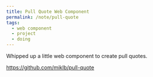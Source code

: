 ```yaml
---
title: Pull Quote Web Component
permalink: /note/pull-quote
tags:
  - web component
  - project
  - doing
---
```


Whipped up a little web component to create pull quotes.

https://github.com/miklb/pull-quote

<a class="u-bridgy-fed" href="https://fed.brid.gy/" hidden="from-humans"></a>
<a class="u-bridgy" href="https://brid.gy/publish/bluesky" hidden="from-humans"></a>
<data class="p-bridgy-omit-link" value="maybe" />